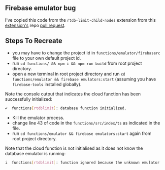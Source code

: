 ## Firebase emulator bug

I've copied this code from the `rtdb-limit-child-nodes` extension from this [extension's](https://github.com/firebase/extensions) repo [pull request](https://github.com/firebase/extensions/pull/482).



## Steps To Recreate

- you may have to change the project id in `functions/emulator/firebaserc` file to your own default project id.
- run `cd functions/ && npm i && npm run build` from root project directory.
- open a new terminal in root project directory  and run `cd functions/emulator && firebase emulators:start` (assuming you have `firebase-tools` installed globally).

Note the console output that indicates the cloud function has been successfully initialized:

```bash 
✔  functions[rtdblimit]: database function initialized.
```

- Kill the emulator process.
- change  line 43 of code in the `functions/src/index/ts` as indicated in the file.
- run `cd functions/emulator && firebase emulators:start` again from root project directory.

Note that the cloud function is not initialised as it does not know the database emulator is running:

```bash
i  functions[rtdblimit]: function ignored because the unknown emulator does not exist or is not running.
```
